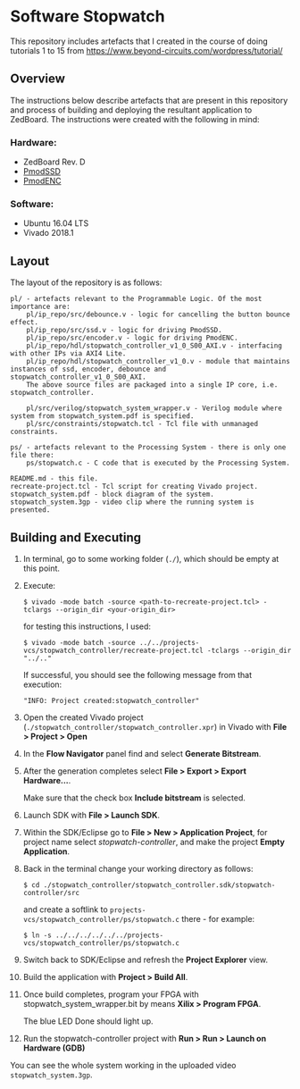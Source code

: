 # Software Stopwatch
This repository includes artefacts that I created in the course of doing tutorials 1 to 15 from https://www.beyond-circuits.com/wordpress/tutorial/

## Overview
The instructions below describe artefacts that are present in this repository and process of building and deploying the resultant application to ZedBoard. The instructions were created with the following in mind:

### Hardware:

- ZedBoard Rev. D
- [PmodSSD](https://reference.digilentinc.com/reference/pmod/pmodssd/start)
- [PmodENC](https://reference.digilentinc.com/reference/pmod/pmodenc/start)

### Software:
- Ubuntu 16.04 LTS
- Vivado 2018.1

## Layout
The layout of the repository is as follows:

```
pl/ - artefacts relevant to the Programmable Logic. Of the most importance are:
    pl/ip_repo/src/debounce.v - logic for cancelling the button bounce effect.
    pl/ip_repo/src/ssd.v - logic for driving PmodSSD.
    pl/ip_repo/src/encoder.v - logic for driving PmodENC.
    pl/ip_repo/hdl/stopwatch_controller_v1_0_S00_AXI.v - interfacing with other IPs via AXI4 Lite.
    pl/ip_repo/hdl/stopwatch_controller_v1_0.v - module that maintains instances of ssd, encoder, debounce and stopwatch_controller_v1_0_S00_AXI.
    The above source files are packaged into a single IP core, i.e. stopwatch_controller.

    pl/src/verilog/stopwatch_system_wrapper.v - Verilog module where system from stopwatch_system.pdf is specified.
    pl/src/constraints/stopwatch.tcl - Tcl file with unmanaged constraints.

ps/ - artefacts relevant to the Processing System - there is only one file there:
    ps/stopwatch.c - C code that is executed by the Processing System.

README.md - this file.
recreate-project.tcl - Tcl script for creating Vivado project.
stopwatch_system.pdf - block diagram of the system.
stopwatch_system.3gp - video clip where the running system is presented.
```

## Building and Executing

1. In terminal, go to some working folder (`./`), which should be empty at this point.
1. Execute:
    ```shell
    $ vivado -mode batch -source <path-to-recreate-project.tcl> -tclargs --origin_dir <your-origin_dir>
    ```
   for testing this instructions, I used:
    ```shell
    $ vivado -mode batch -source ../../projects-vcs/stopwatch_controller/recreate-project.tcl -tclargs --origin_dir "../.."
    ```
   If successful, you should see the following message from that execution:
    ```shell
    "INFO: Project created:stopwatch_controller"
    ```
1. Open the created Vivado project (`./stopwatch_controller/stopwatch_controller.xpr`) in Vivado with **File > Project > Open**
1. In the **Flow Navigator** panel find and select **Generate Bitstream**.
1. After the generation completes select **File > Export > Export Hardware...**.

    Make sure that the check box **Include bitstream** is selected.
1. Launch SDK with **File > Launch SDK**.
1. Within the SDK/Eclipse go to **File > New > Application Project**, for project name select _stopwatch-controller_, and make the project **Empty Application**.
1. Back in the terminal change your working directory as follows:
    ```shell
    $ cd ./stopwatch_controller/stopwatch_controller.sdk/stopwatch-controller/src
    ```
   and create a softlink to `projects-vcs/stopwatch_controller/ps/stopwatch.c` there - for example:
    ```shell
    $ ln -s ../../../../../../projects-vcs/stopwatch_controller/ps/stopwatch.c
    ```
1. Switch back to SDK/Eclipse and refresh the **Project Explorer** view.
1. Build the application with **Project > Build All**.
1. Once build completes, program your FPGA with stopwatch_system_wrapper.bit by means **Xilix > Program FPGA**.

   The blue LED Done should light up.
1. Run the stopwatch-controller project with **Run > Run > Launch on Hardware (GDB)**


You can see the whole system working in the uploaded video `stopwatch_system.3gp`.
